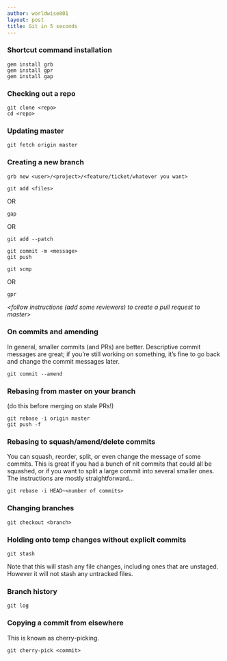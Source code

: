```yaml
---
author: worldwise001
layout: post
title: Git in 5 seconds
---
```



### Shortcut command installation
```
gem install grb
gem install gpr
gem install gap
```

### Checking out a repo
```
git clone <repo>
cd <repo>
```

### Updating master
```
git fetch origin master
```

### Creating a new branch
```
grb new <user>/<project>/<feature/ticket/whatever you want>
```

_<do your thing>_

```
git add <files>
```

OR

```
gap
```

OR

```
git add --patch
```

```
git commit -m <message>
git push
```

```
git scmp
```

OR

```
gpr
```

_<follow instructions (add some reviewers) to create a pull request to master>_

### On commits and amending

In general, smaller commits (and PRs) are better. Descriptive commit messages are great; if you’re still working on something, it’s fine to go back and change the commit messages later.

```
git commit --amend
```

### Rebasing from master on your branch
(do this before merging on stale PRs!)

```
git rebase -i origin master
git push -f
```

### Rebasing to squash/amend/delete commits

You can squash, reorder, split, or even change the message of some commits. This is great if you had a bunch of nit commits that could all be squashed, or if you want to split a large commit into several smaller ones. The instructions are mostly straightforward...

```
git rebase -i HEAD~<number of commits>
```

### Changing branches
```
git checkout <branch>
```

### Holding onto temp changes without explicit commits
```
git stash
```

Note that this will stash any file changes, including ones that are unstaged. However it will not stash any untracked files.

### Branch history
```
git log
```

### Copying a commit from elsewhere
This is known as cherry-picking.

```
git cherry-pick <commit>
```
